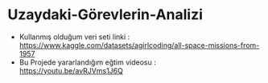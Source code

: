 # Uzaydaki-Görevlerin-Analizi
* Kullanmış olduğum veri seti linki : https://www.kaggle.com/datasets/agirlcoding/all-space-missions-from-1957
* Bu Projede yararlandığım eğtim videosu : https://youtu.be/avRJVms1J6Q
